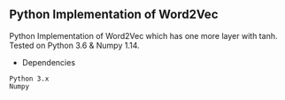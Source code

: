 ## Python Implementation of Word2Vec

Python Implementation of Word2Vec which has one more layer with tanh.<br>
Tested on Python 3.6 & Numpy 1.14.

- Dependencies

```
Python 3.x
Numpy
```
